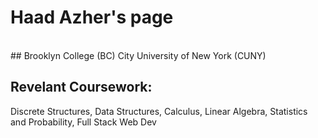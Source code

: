 # Haad Azher's page
<br>
## Brooklyn College (BC) City University of New York (CUNY)

## Revelant Coursework:
Discrete Structures, Data Structures, Calculus, Linear Algebra, Statistics and Probability, Full Stack Web Dev
